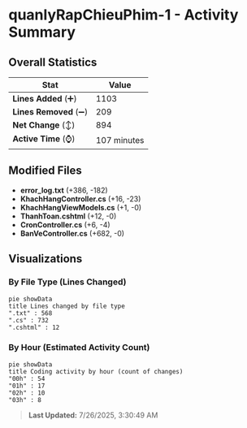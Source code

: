 # quanlyRapChieuPhim-1 - Activity Summary 

## Overall Statistics

| Stat                   | Value                                                             |
| ---------------------- | ----------------------------------------------------------------- |
| **Lines Added** (➕)   | 1103                                          |
| **Lines Removed** (➖) | 209                                        |
| **Net Change** (↕)    | 894                |
| **Active Time** (⌚)   | 107 minutes |


## Modified Files
- **error_log.txt** (+386, -182)
- **KhachHangController.cs** (+16, -23)
- **KhachHangViewModels.cs** (+1, -0)
- **ThanhToan.cshtml** (+12, -0)
- **CronController.cs** (+6, -4)
- **BanVeController.cs** (+682, -0)

## Visualizations

### By File Type (Lines Changed)

```mermaid
pie showData
title Lines changed by file type
".txt" : 568
".cs" : 732
".cshtml" : 12
```

### By Hour (Estimated Activity Count)

```mermaid
pie showData
title Coding activity by hour (count of changes)
"00h" : 54
"01h" : 17
"02h" : 10
"03h" : 8
```


> **Last Updated:** 7/26/2025, 3:30:49 AM